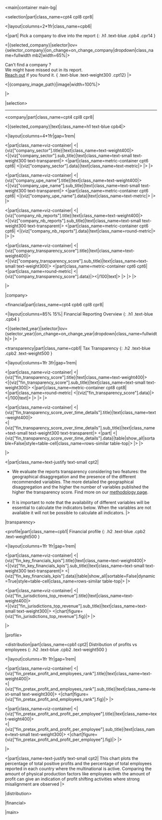 <main|container main-bg|

<selection|part|class_name=cpt4 cpl8 cpr8|

<|layout|columns=2*1fr|class_name=cpb6|

<|part|
Pick a company to dive into the report
{: .h1 .text-blue .cpb4 .cpr14 }

<|{selected_company}|selector|lov={selector_company}|on_change=on_change_company|dropdown|class_name=fullwidth mb2|width=65%|>

Can't find a company ?<br/>
We might have missed out in its report.<br/>
[Reach out](/Contact) if you found it.
{ .text-blue .text-weight300 .cpt12}
|>

<|{company_image_path}|image|width=100%|>

|>

|selection>

<hr class="header-hr20"/>

<company|part|class_name=cpt4 cpl8 cpr8|

<|{selected_company}|text|class_name=h1 text-blue cpb4|>

<|layout|columns=4*1fr|gap=1rem|

<|part|class_name=viz-container|
<|{viz["company_sector"].title}|text|class_name=text-weight400|>
<br/>
<|{viz["company_sector"].sub_title}|text|class_name=text-small text-weight300 text-transparent|>
<|part|class_name=metric-container cpt6 cpt6|
<|{viz["company_sector"].data}|text|class_name=text-metric|>
|>
|>

<|part|class_name=viz-container|
<|{viz["company_upe_name"].title}|text|class_name=text-weight400|>
<br/>
<|{viz["company_upe_name"].sub_title}|text|class_name=text-small text-weight300 text-transparent|>
<|part|class_name=metric-container cpt6 cpt6|
<|{viz["company_upe_name"].data}|text|class_name=text-metric|>
|>
|>

<|part|class_name=viz-container|
<|{viz["company_nb_reports"].title}|text|class_name=text-weight400|>
<br/>
<|{viz["company_nb_reports"].sub_title}|text|class_name=text-small text-weight300 text-transparent|>
<|part|class_name=metric-container cpt6 cpt6|
<|{viz["company_nb_reports"].data}|text|class_name=round-metric|>
|>
|>

<|part|class_name=viz-container|
<|{viz["company_transparency_score"].title}|text|class_name=text-weight400|>
<br/>
<|{viz["company_transparency_score"].sub_title}|text|class_name=text-small text-weight300|>
<|part|class_name=metric-container cpt6 cpt6|
<|part|class_name=round-metric|
<|{viz["company_transparency_score"].data}|><|/100|text|>
|>
|>
|>

|>

|company>

<financial|part|class_name=cpt4 cpb6 cpl8 cpr8|

<|layout|columns=85% 15%|
Financial Reporting Overview
{: .h1 .text-blue .cpb4 }

<|{selected_year}|selector|lov={selector_year}|on_change=on_change_year|dropdown|class_name=fullwidth|>
|>

<transparency|part|class_name=cpb1|
Tax Transparency
{: .h2 .text-blue .cpb2 .text-weight500 }

<|layout|columns=1fr 3fr|gap=1rem|

<|part|class_name=viz-container|
<|{viz["fin_transparency_score"].title}|text|class_name=text-weight400|>
<br/>
<|{viz["fin_transparency_score"].sub_title}|text|class_name=text-small text-weight300|>
<|part|class_name=metric-container cpt8 cpt8|
<|part|class_name=round-metric|
<|{viz["fin_transparency_score"].data}|><|/100|text|>
|>
|>
|>

<|part|class_name=viz-container|
<|{viz["fin_transparency_score_over_time_details"].title}|text|class_name=text-weight400|>
<br/>
<|{viz["fin_transparency_score_over_time_details"].sub_title}|text|class_name=text-small text-weight300 text-transparent|>
<|part|
<|{viz["fin_transparency_score_over_time_details"].data}|table|show_all|sortable=False|style=table-cell|class_name=rows-similar table-top|>
|> 
|>

|>

<|part|class_name=text-justify text-small cpt2|
* We evaluate the reports transparency considering two features: the geographical disaggregation and the presence of 
the different recommended variables. The more detailed the geographical disaggregation and the higher the number of 
variables published the higher the transparency score. Find more on our [methodology page](/Methodology).
<br/><br/>
* It is important to note that the availability of different variables will be essential to calculate the indicators 
below. When the variables are not available it will not be possible to calculate all indicators.
|>

|transparency>

<profile|part|class_name=cpb1|
Financial profile
{: .h2 .text-blue .cpb2 .text-weight500 }

<|layout|columns=1fr 1fr|gap=1rem|

<|part|class_name=viz-container|
<|{viz["fin_key_financials_kpis"].title}|text|class_name=text-weight400|>
<br/>
<|{viz["fin_key_financials_kpis"].sub_title}|text|class_name=text-small text-weight300 text-transparent|>
<|{viz["fin_key_financials_kpis"].data}|table|show_all|sortable=False|dynamic=True|style=table-cell|class_name=rows-similar table-top|>
|>

<|part|class_name=viz-container|
<|{viz["fin_jurisdictions_top_revenue"].title}|text|class_name=text-weight400|>
<br/>
<|{viz["fin_jurisdictions_top_revenue"].sub_title}|text|class_name=text-small text-weight300|>
<|chart|figure={viz["fin_jurisdictions_top_revenue"].fig}|>
|>

|>

|profile>

<distribution|part|class_name=cpb1 cpt2|
Distribution of profits vs employees
{: .h2 .text-blue .cpb2 .text-weight500 }

<|layout|columns=1fr 1fr|gap=1rem|

<|part|class_name=viz-container|
<|{viz["fin_pretax_profit_and_employees_rank"].title}|text|class_name=text-weight400|>
<br/>
<|{viz["fin_pretax_profit_and_employees_rank"].sub_title}|text|class_name=text-small text-weight300|>
<|chart|figure={viz["fin_pretax_profit_and_employees_rank"].fig}|>
|>

<|part|class_name=viz-container|
<|{viz["fin_pretax_profit_and_profit_per_employee"].title}|text|class_name=text-weight400|>
<br/>
<|{viz["fin_pretax_profit_and_profit_per_employee"].sub_title}|text|class_name=text-small text-weight300|>
<|chart|figure={viz["fin_pretax_profit_and_profit_per_employee"].fig}|>
|>

|>

<|part|class_name=text-justify text-small cpt2|
This chart plots the percentage of total positive profits and the percentage of total employees reported in each 
country where the multinational is active. Comparing the amount of physical production factors like employees with 
the amount of profit can give an indication of profit shifting activities where strong misalignment are observed
|>

|distribution>

|financial>

|main>
